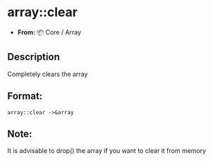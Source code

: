 # array::clear
- **From:** 📦 Core / Array

## Description
Completely clears the array
## Format:
```
array::clear ->&array
```

## Note:
It is advisable to drop() the array if you want to clear it from memory
